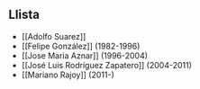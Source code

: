 ## Llista

- [[Adolfo Suarez]]
- [[Felipe González]] (1982-1996)
- [[Jose Maria Aznar]] (1996-2004)
- [[José Luis Rodríguez Zapatero]] (2004-2011)
- [[Mariano Rajoy]] (2011-)